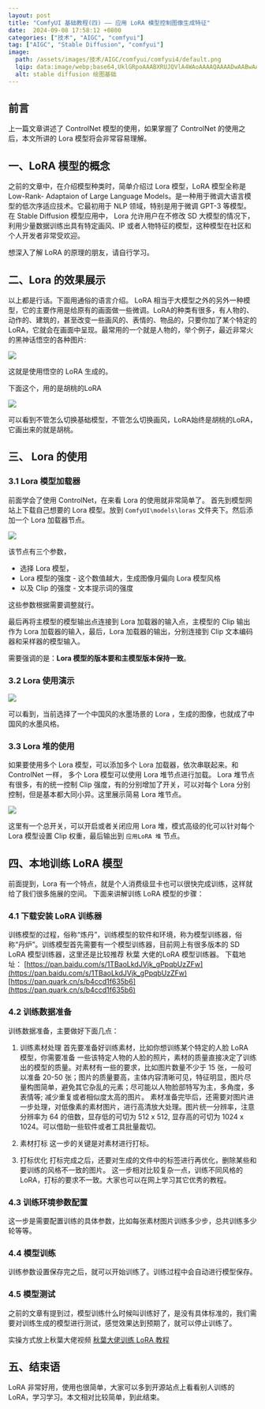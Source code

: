 ```yaml
---
layout: post
title: "ComfyUI 基础教程(四) —— 应用 LoRA 模型控制图像生成特征"
date:  2024-09-08 17:58:12 +0800
categories: ["技术", "AIGC", "comfyui"]
tag: ["AIGC", "Stable Diffusion", "comfyui"]
image:
  path: /assets/images/技术/AIGC/comfyui/comfyui4/default.png
  lqip: data:image/webp;base64,UklGRpoAAABXRUJQVlA4WAoAAAAQAAAADwAABwAAQUxQSDIAAAARL0AmbZurmr57yyIiqE8oiG0bejIYEQTgqiDA9vqnsUSI6H+oAERp2HZ65qP/VIAWAFZQOCBCAAAA8AEAnQEqEAAIAAVAfCWkAALp8sF8rgRgAP7o9FDvMCkMde9PK7euH5M1m6VWoDXf2FkP3BqV0ZYbO6NA/VFIAAAA
  alt: stable diffusion 绘图基础
---
```


## 前言
上一篇文章讲述了 ControlNet 模型的使用，如果掌握了 ControlNet 的使用之后，本文所讲的 Lora 模型将会非常容易理解。

## 一、LoRA 模型的概念
之前的文章中，在介绍模型种类时，简单介绍过 Lora 模型，LoRA 模型全称是 Low-Rank- Adaptaion of Large Language Models。是一种用于微调大语言模型的低次序适应技术。它最初用于 NLP 领域，特别是用于微调 GPT-3 等模型。在 Stable Diffusion 模型应用中， Lora 允许用户在不修改 SD 大模型的情况下，利用少量数据训练出具有特定画风、IP 或者人物特征的模型，这种模型在社区和个人开发者非常受欢迎。

想深入了解 LoRA 的原理的朋友，请自行学习。

## 二、Lora 的效果展示
以上都是行话。下面用通俗的语言介绍。
LoRA 相当于大模型之外的另外一种模型，它的主要作用是给原有的画面做一些微调。LoRA的种类有很多，有人物的、动作的、建筑的，甚至改变一些画风的、表情的、物品的，只要你加了某个特定的LoRA，它就会在画面中呈现。最常用的一个就是人物的，举个例子，最近非常火的黑神话悟空的各种图片:

![](/assets/images/技术/AIGC/comfyui/comfyui4/pic1.png)

这就是使用悟空的 LoRA 生成的。

下面这个，用的是胡桃的LoRA

![](/assets/images/技术/AIGC/comfyui/comfyui4/pic2.png)

可以看到不管怎么切换基础模型，不管怎么切换画风，LoRA始终是胡桃的LoRA，它画出来的就是胡桃。

## 三、 Lora 的使用
### 3.1 Lora 模型加载器
前面学会了使用 ControlNet，在来看 Lora 的使用就非常简单了。
首先到模型网站上下载自己想要的 Lora 模型。放到 `ComfyUI\models\loras` 文件夹下。然后添加一个 Lora 加载器节点。

![](/assets/images/技术/AIGC/comfyui/comfyui4/pic3.png)

该节点有三个参数，
- 选择 Lora 模型，
- Lora 模型的强度 - 这个数值越大，生成图像月偏向 Lora 模型风格
- 以及 Clip 的强度 - 文本提示词的强度

这些参数根据需要调整就行。

最后再将主模型的模型输出点连接到 Lora 加载器的输入点，主模型的 Clip 输出作为 Lora 加载器的输入，最后，Lora 加载器的输出，分别连接到 Clip 文本编码器和采样器的模型输入。

需要强调的是：**Lora 模型的版本要和主模型版本保持一致**。

### 3.2 Lora 使用演示

![](/assets/images/技术/AIGC/comfyui/comfyui4/pic4.png)

可以看到，当前选择了一个中国风的水墨场景的 Lora ，生成的图像，也就成了中国风的水墨风格。

### 3.3 Lora 堆的使用
如果要使用多个 Lora 模型，可以添加多个 Lora 加载器，依次串联起来。和 ControlNet 一样， 多个 Lora 模型可以使用 Lora 堆节点进行加载。
Lora 堆节点有很多，有的统一控制 Clip 强度，有的分别增加了开关，可以对每个 Lora 分别控制，但是基本都大同小异。这里展示简易 Lora 堆节点。

![](/assets/images/技术/AIGC/comfyui/comfyui4/pic5.png)

这里有一个总开关，可以开启或者关闭应用 Lora 堆，模式高级的化可以针对每个 Lora 模型设置 Clip 权重，最后输出到 `应用LoRA 堆` 节点。

## 四、本地训练 LoRA 模型
前面提到，Lora 有一个特点，就是个人消费级显卡也可以很快完成训练，这样就给了我们很多施展的空间。
下面来讲解训练 LoRA 模型的步骤：

### 4.1 下载安装 LoRA 训练器
训练模型的过程，俗称“炼丹”，训练模型的软件和环境，称为模型训练器，俗称“丹炉”。训练模型首先需要有一个模型训练器，目前网上有很多版本的 SD LoRA 模型训练器，这里还是比较推荐 秋葉 大佬的LoRA 模型训练器。
下载地址：
[https://pan.baidu.com/s/1TBaoLkdJVjk_gPpqbUzZFw](https://pan.baidu.com/s/1TBaoLkdJVjk_gPpqbUzZFw)
[https://pan.quark.cn/s/b4ccd1f635b6](https://pan.quark.cn/s/b4ccd1f635b6)

### 4.2 训练数据准备
训练数据准备，主要做好下面几点：

1. 训练素材处理
首先要准备好训练素材，比如你想训练某个特定的人脸 LoRA 模型，你需要准备 一些该特定人物的人脸的照片，素材的质量直接决定了训练出的模型的质量。对素材有一些的要求，比如图片数量不少于 15 张，一般可以准备 20-50 张；图片的质量要高，主体内容清晰可见，特征明显，图片尽量构图简单，避免其它杂乱的元素；尽可能以人物脸部特写为主，多角度，多表情等; 减少重复或者相似度太高的图片。
素材准备完毕后，还需要对图片进一步处理，对低像素的素材图片，进行高清放大处理。图片统一分辨率，注意分辨率为 64 的倍数，显存低的可切为 512 x 512, 显存高的可切为 1024 x 1024。可以借助一些软件或者工具批量裁切。

2. 素材打标
这一步的关键是对素材进行打标。

4. 打标优化
打标完成之后，还要对生成的文件中的标签进行再优化，删除某些和要训练的风格不一致的图片。
这一步相对比较复杂一点，训练不同风格的 LoRA，打标的要求不一致。大家也可以在网上学习其它优秀的教程。

### 4.3 训练环境参数配置
这一步是需要配置训练的具体参数，比如每张素材图片训练多少步，总共训练多少轮等等。

### 4.4 模型训练
训练参数设置保存完之后，就可以开始训练了。训练过程中会自动进行模型保存。

### 4.5 模型测试
之前的文章有提到过，模型训练什么时候叫训练好了，是没有具体标准的，我们需要对训练生成的模型进行测试，感觉效果达到预期了，就可以停止训练了。

实操方式放上秋葉大佬视频
[秋葉大佬训练 LoRA 教程](https://www.bilibili.com/video/BV1AL411q7Ub/?spm_id_from=333.999.0.0&vd_source=eefd9080674a3e446f95033c5f045e0c)

## 五、结束语
LoRA 非常好用，使用也很简单，大家可以多到开源站点上看看别人训练的 LoRA，学习学习。本文相对比较简单，到此结束。